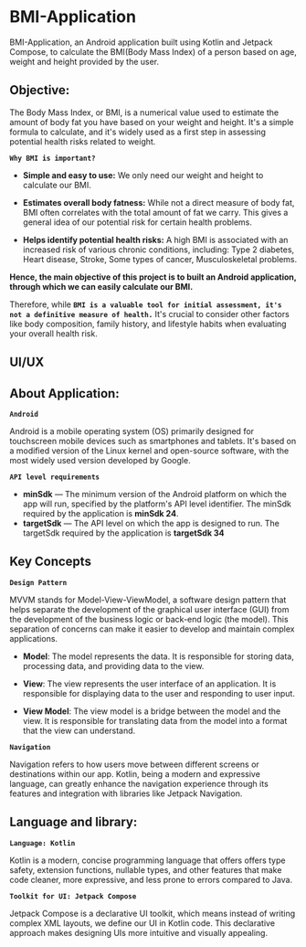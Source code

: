 
# BMI-Application
BMI-Application, an Android application built using Kotlin and Jetpack Compose, to calculate the BMI(Body Mass Index) of a person based on age, weight and height provided by the user.
## Objective:
The Body Mass Index, or BMI, is a numerical value used to estimate the amount of body fat you have based on your weight and height. It's a simple formula to calculate, and it's widely used as a first step in assessing potential health risks related to weight.

**``Why BMI is important?``**

* **Simple and easy to use:** We only need our weight and height to calculate our BMI.

* **Estimates overall body fatness:** While not a direct measure of body fat, BMI often correlates with the total amount of fat we carry. This gives a general idea of our potential risk for certain health problems.

* **Helps identify potential health risks:** A high BMI is associated with an increased risk of various chronic conditions, including: Type 2 diabetes, Heart disease, Stroke, Some types of cancer, Musculoskeletal problems.

**Hence, the main objective of this project is to built an Android application, through which we can easily calculate our BMI.**

Therefore, while **``BMI is a valuable tool for initial assessment, it's not a definitive measure of health.``** It's crucial to consider other factors like body composition, family history, and lifestyle habits when evaluating your overall health risk.

## UI/UX
## About Application:

**`Android`**

Android is a mobile operating system (OS) primarily designed for touchscreen mobile devices such as smartphones and tablets. It's based on a modified version of the Linux kernel and open-source software, with the most widely used version developed by Google.

**`API level requirements`**
* **minSdk** — The minimum version of the Android platform on which the app will run, specified by the platform's API level identifier. The minSdk required by the application is **minSdk 24**.
* **targetSdk** — The API level on which the app is designed to run. The targetSdk required by the application is **targetSdk 34**

## Key Concepts

**`Design Pattern`**

MVVM stands for Model-View-ViewModel, a software design pattern that helps separate the development of the graphical user interface (GUI) from the development of the business logic or back-end logic (the model). This separation of concerns can make it easier to develop and maintain complex applications.

* **Model**: The model represents the data. It is responsible for storing data, processing data, and providing data to the view. 

* **View**: The view represents the user interface of an application. It is responsible for displaying data to the user and responding to user input.

* **View Model**: The view model is a bridge between the model and the view. It is responsible for translating data from the model into a format that the view can understand. 

**`Navigation`**

Navigation refers to how users move between different screens or destinations within our app. Kotlin, being a modern and expressive language, can greatly enhance the navigation experience through its features and integration with libraries like Jetpack Navigation.
## Language and library:

**`Language: Kotlin`**

Kotlin is a modern, concise programming language that offers offers type safety, extension functions, nullable types, and other features that make code cleaner, more expressive, and less prone to errors compared to Java.

**`Toolkit for UI: Jetpack Compose`**

Jetpack Compose is a declarative UI toolkit, which means instead of writing complex XML layouts, we define our UI in Kotlin code. This declarative approach makes designing UIs more intuitive and visually appealing.
